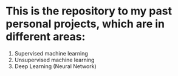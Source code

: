 # This is the repository to my past personal projects, which are in different areas:

1. Supervised machine learning
2. Unsupervised machine learning
3. Deep Learning (Neural Network)
